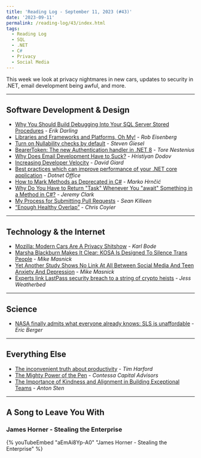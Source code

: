 ```yaml
---
title: 'Reading Log - September 11, 2023 (#43)'
date: '2023-09-11'
permalink: /reading-log/43/index.html
tags:
  - Reading Log
  - SQL
  - .NET
  - C#
  - Privacy
  - Social Media
---
```


This week we look at privacy nightmares in new cars, updates to security in .NET, email development being awful, and more.
<!-- excerpt -->

---

## Software Development & Design

- [Why You Should Build Debugging Into Your SQL Server Stored Procedures](https://erikdarling.com/why-you-should-build-debugging-into-your-sql-server-stored-procedures/) - *Erik Darling*
- [Libraries and Frameworks and Platforms, Oh My!](https://eisenbergeffect.medium.com/libraries-and-frameworks-and-platforms-oh-my-f77a0ec3d57d) - *Rob Eisenberg*
- [Turn on Nullability checks by default](https://steven-giesel.com/blogPost/f65dee5e-a4eb-44b4-b338-a453acfdd5bd) - *Steven Giesel*
- [BearerToken: The new Authentication handler in .NET 8](https://nestenius.se/2023/08/29/bearertoken-the-new-authentication-handler-in-net-8/) - *Tore Nestenius*
- [Why Does Email Development Have to Suck?](https://dodov.dev/blog/why-does-email-development-have-to-suck) - *Hristiyan Dodov*
- [Increasing Developer Velocity](https://davidgiard.com/increasing-developer-velocity) - *David Giard*
- [Best practices which can improve performance of your .NET core application](https://www.dotnetoffice.com/2023/08/best-practices-which-can-improve.html) - *Dotnet Office*
- [How to Mark Methods as Deprecated in C#](https://code-maze.com/csharp-mark-methods-as-depricated/) - *Marko Hrnčić*
- [Why Do You Have to Return "Task" Whenever You "await" Something in a Method in C#?](https://jeremybytes.blogspot.com/2023/08/why-do-you-have-to-return-task-whenever.html) - *Jeremy Clark*
- [My Process for Submitting Pull Requests](https://seankilleen.com/2023/08/my-process-for-submitting-pull-requests/) - *Sean Killeen*
- [“Enough Healthy Overlap”](https://chriscoyier.net/2023/09/04/enough-healthy-overlap/) - *Chris Coyier*

---

## Technology & the Internet

- [Mozilla: Modern Cars Are A Privacy Shitshow](https://www.techdirt.com/2023/09/07/mozilla-modern-cars-are-a-privacy-shitshow/) - *Karl Bode*
- [Marsha Blackburn Makes It Clear: KOSA Is Designed To Silence Trans People](https://www.techdirt.com/2023/09/06/marsha-blackburn-makes-it-clear-kosa-is-designed-to-silence-trans-people/) - *Mike Masnick*
- [Yet Another Study Shows No Link At All Between Social Media And Teen Anxiety And Depression](https://www.techdirt.com/2023/09/05/yet-another-study-shows-no-link-at-all-between-social-media-and-teen-anxiety-and-depression/) - *Mike Masnick*
- [Experts link LastPass security breach to a string of crypto heists](https://www.theverge.com/2023/9/7/23862658/lastpass-security-breach-crypto-heists-hackers) - *Jess Weatherbed*

---

## Science

- [NASA finally admits what everyone already knows: SLS is unaffordable](https://arstechnica.com/space/2023/09/nasa-finally-admits-what-everyone-already-knows-sls-is-unaffordable/) - *Eric Berger*

---

## Everything Else

- [The inconvenient truth about productivity](https://timharford.com/2023/08/the-inconvenient-truth-about-productivity/) - *Tim Harford*
- [The Mighty Power of the Pen](https://contessacapitaladvisors.com/blog/f/the-mighty-power-of-the-pen) - *Contessa Capital Advisors*
- [The Importance of Kindness and Alignment in Building Exceptional Teams](https://www.antonsten.com/teams/) - *Anton Sten*

---

## A Song to Leave You With

### James Horner - Stealing the Enterprise

{% youTubeEmbed "aEmAi8Yp-A0" "James Horner - Stealing the Enterprise" %}